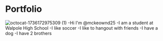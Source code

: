 # Portfolio
![octocat-1736172975309 (1)](https://github.com/user-attachments/assets/39014ee4-0bc2-4e4e-a832-fc552f80e309)
-Hi I'm @mckeownd25
-I am a student at Walpole High School
-I like soccer
-I like to hangout with friends
-I have a dog
-I have 2 brothers
